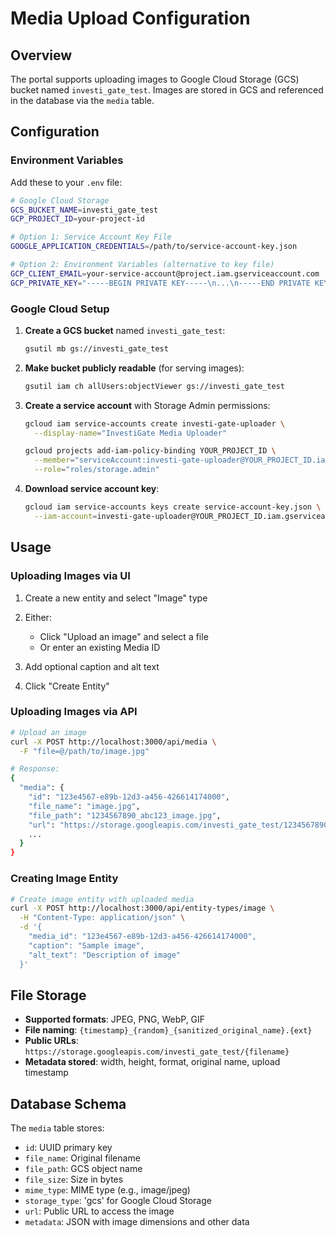 # Media Upload Configuration

## Overview
The portal supports uploading images to Google Cloud Storage (GCS) bucket named `investi_gate_test`. Images are stored in GCS and referenced in the database via the `media` table.

## Configuration

### Environment Variables
Add these to your `.env` file:

```bash
# Google Cloud Storage
GCS_BUCKET_NAME=investi_gate_test
GCP_PROJECT_ID=your-project-id

# Option 1: Service Account Key File
GOOGLE_APPLICATION_CREDENTIALS=/path/to/service-account-key.json

# Option 2: Environment Variables (alternative to key file)
GCP_CLIENT_EMAIL=your-service-account@project.iam.gserviceaccount.com
GCP_PRIVATE_KEY="-----BEGIN PRIVATE KEY-----\n...\n-----END PRIVATE KEY-----\n"
```

### Google Cloud Setup

1. **Create a GCS bucket** named `investi_gate_test`:
   ```bash
   gsutil mb gs://investi_gate_test
   ```

2. **Make bucket publicly readable** (for serving images):
   ```bash
   gsutil iam ch allUsers:objectViewer gs://investi_gate_test
   ```

3. **Create a service account** with Storage Admin permissions:
   ```bash
   gcloud iam service-accounts create investi-gate-uploader \
     --display-name="InvestiGate Media Uploader"
   
   gcloud projects add-iam-policy-binding YOUR_PROJECT_ID \
     --member="serviceAccount:investi-gate-uploader@YOUR_PROJECT_ID.iam.gserviceaccount.com" \
     --role="roles/storage.admin"
   ```

4. **Download service account key**:
   ```bash
   gcloud iam service-accounts keys create service-account-key.json \
     --iam-account=investi-gate-uploader@YOUR_PROJECT_ID.iam.gserviceaccount.com
   ```

## Usage

### Uploading Images via UI

1. Create a new entity and select "Image" type
2. Either:
   - Click "Upload an image" and select a file
   - Or enter an existing Media ID

3. Add optional caption and alt text
4. Click "Create Entity"

### Uploading Images via API

```bash
# Upload an image
curl -X POST http://localhost:3000/api/media \
  -F "file=@/path/to/image.jpg"

# Response:
{
  "media": {
    "id": "123e4567-e89b-12d3-a456-426614174000",
    "file_name": "image.jpg",
    "file_path": "1234567890_abc123_image.jpg",
    "url": "https://storage.googleapis.com/investi_gate_test/1234567890_abc123_image.jpg",
    ...
  }
}
```

### Creating Image Entity

```bash
# Create image entity with uploaded media
curl -X POST http://localhost:3000/api/entity-types/image \
  -H "Content-Type: application/json" \
  -d '{
    "media_id": "123e4567-e89b-12d3-a456-426614174000",
    "caption": "Sample image",
    "alt_text": "Description of image"
  }'
```

## File Storage

- **Supported formats**: JPEG, PNG, WebP, GIF
- **File naming**: `{timestamp}_{random}_{sanitized_original_name}.{ext}`
- **Public URLs**: `https://storage.googleapis.com/investi_gate_test/{filename}`
- **Metadata stored**: width, height, format, original name, upload timestamp

## Database Schema

The `media` table stores:
- `id`: UUID primary key
- `file_name`: Original filename
- `file_path`: GCS object name
- `file_size`: Size in bytes
- `mime_type`: MIME type (e.g., image/jpeg)
- `storage_type`: 'gcs' for Google Cloud Storage
- `url`: Public URL to access the image
- `metadata`: JSON with image dimensions and other data